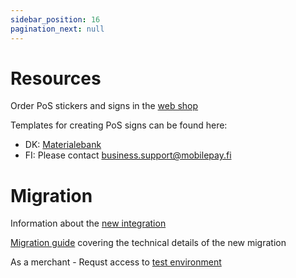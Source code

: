 ```yaml
---
sidebar_position: 16
pagination_next: null
---
```


# Resources

Order PoS stickers and signs in the [web shop](https://mp.bordingcentral.dk/user/Login.aspx)

Templates for creating PoS signs can be found here:

* DK: [Materialebank](https://mobilepay.dk/materialebank/marketingmateriale/skilte/skiltning-til-pos)
* FI: Please contact business.support@mobilepay.fi

# Migration

Information about the [new integration](https://www.mobilepaygroup.com/partner/new-platform) 

[Migration guide](https://developer.vippsmobilepay.com/docs/mp-migration-guide/pos/) covering the technical details of the new migration

As a merchant - Requst access to [test environment](https://www.mobilepaygroup.com/partner/merchant-test)
